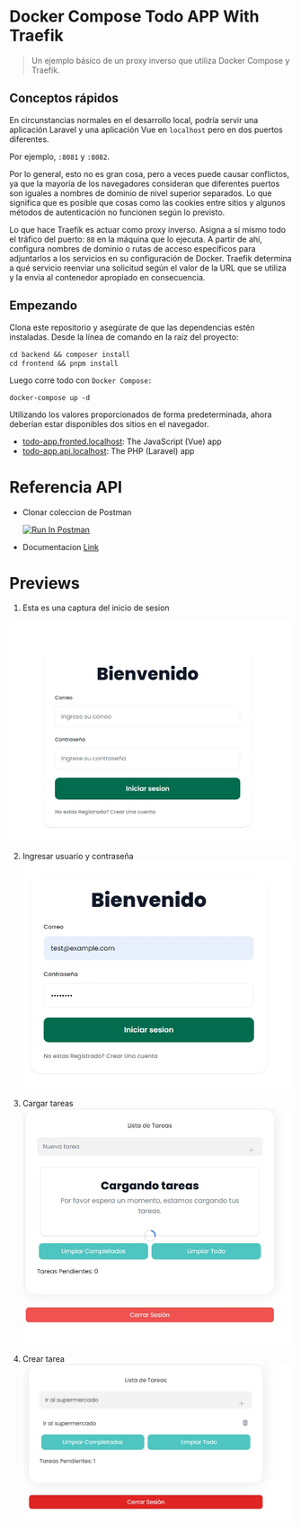 # Docker Compose Todo APP With Traefik

>Un ejemplo básico de un proxy inverso que utiliza Docker Compose y Traefik.

## Conceptos rápidos
En circunstancias normales en el desarrollo local, podría servir una aplicación Laravel y una aplicación Vue en `localhost` pero en dos puertos diferentes.

Por ejemplo, `:8081` y `:8082`.

Por lo general, esto no es gran cosa, pero a veces puede causar conflictos, ya que la mayoría de los navegadores consideran que diferentes puertos son iguales a nombres de dominio de nivel superior separados. 
Lo que significa que es posible que cosas como las cookies entre sitios y algunos métodos de autenticación no funcionen según lo previsto.

Lo que hace Traefik es actuar como proxy inverso. Asigna a sí mismo todo el tráfico del puerto: `80` en la máquina que lo ejecuta. A partir de ahí, configura nombres de dominio o rutas de acceso específicos para adjuntarlos a los servicios en su configuración de Docker. 
Traefik determina a qué servicio reenviar una solicitud según el valor de la URL que se utiliza y la envía al contenedor apropiado en consecuencia.

## Empezando

Clona este repositorio y asegúrate de que las dependencias estén instaladas. Desde la línea de comando en la raíz del proyecto:
```
cd backend && composer install
cd frontend && pnpm install
```

Luego corre todo con ``Docker Compose: ``

```
docker-compose up -d
```

Utilizando los valores proporcionados de forma predeterminada, ahora deberían estar disponibles dos sitios en el navegador.

- [todo-app.fronted.localhost](http://todo-app.frontend.localhost/): The JavaScript (Vue) app
- [todo-app.api.localhost](http://todo-app.api.localhost): The PHP (Laravel) app

# Referencia API

- Clonar coleccion de Postman

    [<img src="https://run.pstmn.io/button.svg" alt="Run In Postman" style="width: 128px; height: 32px;">](https://app.getpostman.com/run-collection/14969501-31fac7be-60ad-4188-a53d-2863a977eab5?action=collection%2Ffork&source=rip_markdown&collection-url=entityId%3D14969501-31fac7be-60ad-4188-a53d-2863a977eab5%26entityType%3Dcollection%26workspaceId%3D08af0b8c-1618-460b-a1d3-f902ca38ca53)

- Documentacion
    [Link](https://documenter.getpostman.com/view/14969501/2sA3JDiks9)

# Previews

1. Esta es una captura del inicio de sesion 

![Login](./docs/01.jpeg)

2. Ingresar usuario y contraseña
![Modulo de tareas](./docs/02.jpeg)

3. Cargar tareas
![Crear tarea](./docs/03.jpeg)

5. Crear tarea
![Crear tarea](./docs/04.jpg)



